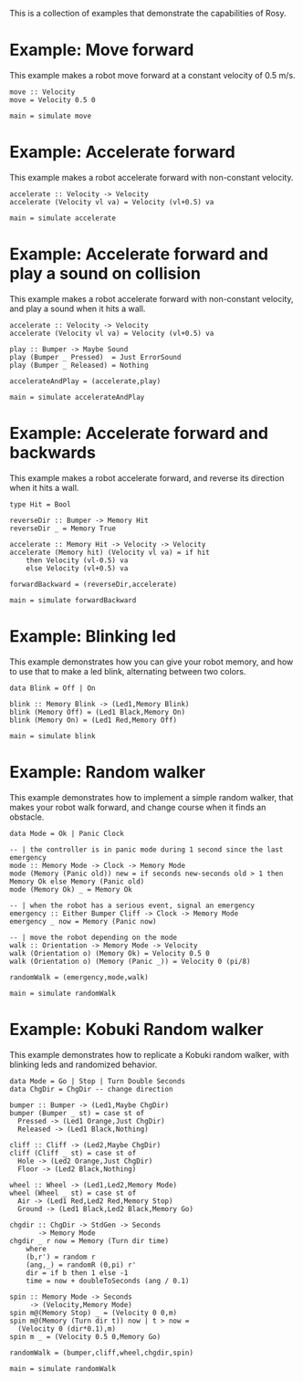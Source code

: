 This is a collection of examples that demonstrate the capabilities of
Rosy.

Example: Move forward
================

This example makes a robot move forward at a constant velocity of 0.5 m/s.

~~~~~ . clickable
move :: Velocity
move = Velocity 0.5 0

main = simulate move
~~~~~

Example: Accelerate forward
================

This example makes a robot accelerate forward with non-constant velocity.

~~~~~ . clickable
accelerate :: Velocity -> Velocity
accelerate (Velocity vl va) = Velocity (vl+0.5) va

main = simulate accelerate
~~~~~

Example: Accelerate forward and play a sound on collision
================

This example makes a robot accelerate forward with non-constant velocity, and play a sound when it hits a wall.

~~~~~ . clickable
accelerate :: Velocity -> Velocity
accelerate (Velocity vl va) = Velocity (vl+0.5) va

play :: Bumper -> Maybe Sound
play (Bumper _ Pressed)  = Just ErrorSound
play (Bumper _ Released) = Nothing

accelerateAndPlay = (accelerate,play)

main = simulate accelerateAndPlay
~~~~~

Example: Accelerate forward and backwards
================

This example makes a robot accelerate forward, and reverse its direction when it hits a wall.

~~~~~ . clickable
type Hit = Bool

reverseDir :: Bumper -> Memory Hit
reverseDir _ = Memory True

accelerate :: Memory Hit -> Velocity -> Velocity
accelerate (Memory hit) (Velocity vl va) = if hit
    then Velocity (vl-0.5) va
    else Velocity (vl+0.5) va
    
forwardBackward = (reverseDir,accelerate)

main = simulate forwardBackward
~~~~~

Example: Blinking led
================

This example demonstrates how you can give your robot memory, and how to use that to make a led blink, alternating between two colors.

~~~~~ . clickable
data Blink = Off | On

blink :: Memory Blink -> (Led1,Memory Blink)
blink (Memory Off) = (Led1 Black,Memory On)
blink (Memory On) = (Led1 Red,Memory Off)

main = simulate blink
~~~~~

Example: Random walker
=====================

This example demonstrates how to implement a simple random walker, that makes your robot walk forward, and change course when it finds an obstacle.

~~~~~ . clickable
data Mode = Ok | Panic Clock

-- | the controller is in panic mode during 1 second since the last emergency
mode :: Memory Mode -> Clock -> Memory Mode
mode (Memory (Panic old)) new = if seconds new-seconds old > 1 then Memory Ok else Memory (Panic old)
mode (Memory Ok) _ = Memory Ok 

-- | when the robot has a serious event, signal an emergency
emergency :: Either Bumper Cliff -> Clock -> Memory Mode
emergency _ now = Memory (Panic now)

-- | move the robot depending on the mode
walk :: Orientation -> Memory Mode -> Velocity
walk (Orientation o) (Memory Ok) = Velocity 0.5 0
walk (Orientation o) (Memory (Panic _)) = Velocity 0 (pi/8)

randomWalk = (emergency,mode,walk)

main = simulate randomWalk
~~~~~

Example: Kobuki Random walker
=====================

This example demonstrates how to replicate a Kobuki random walker, with blinking leds and randomized behavior.

~~~~~ . clickable
data Mode = Go | Stop | Turn Double Seconds
data ChgDir = ChgDir -- change direction

bumper :: Bumper -> (Led1,Maybe ChgDir)
bumper (Bumper _ st) = case st of
  Pressed -> (Led1 Orange,Just ChgDir)
  Released -> (Led1 Black,Nothing)

cliff :: Cliff -> (Led2,Maybe ChgDir)
cliff (Cliff _ st) = case st of
  Hole -> (Led2 Orange,Just ChgDir)
  Floor -> (Led2 Black,Nothing)

wheel :: Wheel -> (Led1,Led2,Memory Mode)
wheel (Wheel _ st) = case st of
  Air -> (Led1 Red,Led2 Red,Memory Stop)
  Ground -> (Led1 Black,Led2 Black,Memory Go)

chgdir :: ChgDir -> StdGen -> Seconds
       -> Memory Mode
chgdir _ r now = Memory (Turn dir time)
    where
    (b,r') = random r
    (ang,_) = randomR (0,pi) r'
    dir = if b then 1 else -1
    time = now + doubleToSeconds (ang / 0.1)

spin :: Memory Mode -> Seconds
     -> (Velocity,Memory Mode)
spin m@(Memory Stop) _ = (Velocity 0 0,m)
spin m@(Memory (Turn dir t)) now | t > now =
  (Velocity 0 (dir*0.1),m)
spin m _ = (Velocity 0.5 0,Memory Go)

randomWalk = (bumper,cliff,wheel,chgdir,spin)

main = simulate randomWalk
~~~~~

